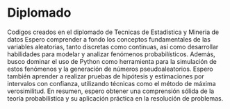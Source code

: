 # Diplomado
Codigos creados en el diplomado de Tecnicas de Estadistica y Mineria de datos
Espero comprender a fondo los conceptos fundamentales de las variables aleatorias, tanto discretas como continuas, así como desarrollar habilidades para modelar y analizar fenómenos probabilísticos. Además, busco dominar el uso de Python como herramienta para la simulación de estos fenómenos y la generación de números pseudoaleatorios. Espero también aprender a realizar pruebas de hipótesis y estimaciones por intervalos con confianza, utilizando técnicas como el método de máxima verosimilitud. En resumen, espero obtener una comprensión sólida de la teoría probabilística y su aplicación práctica en la resolución de problemas.
